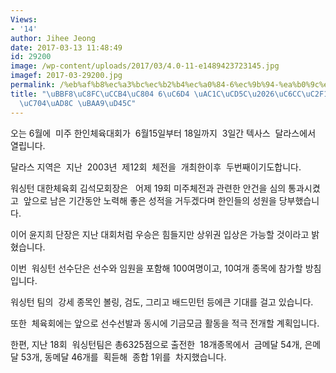 ```yaml
---
Views:
- '14'
author: Jihee Jeong
date: 2017-03-13 11:48:49
id: 29200
image: /wp-content/uploads/2017/03/4.0-11-e1489423723145.jpg
imagef: 2017-03-29200.jpg
permalink: /%eb%af%b8%ec%a3%bc%ec%b2%b4%ec%a0%84-6%ec%9b%94-%ea%b0%9c%ec%b5%9c%ec%9b%8c%ec%8b%b1%ed%84%b4-%ec%83%81%ec%9c%84%ea%b6%8c-%eb%aa%a9%ed%91%9c/
title: "\uBBF8\uC8FC\uCCB4\uC804 6\uC6D4 \uAC1C\uCD5C\u2026\uC6CC\uC2F1\uD134, \uC0C1\
  \uC704\uAD8C \uBAA9\uD45C"
---
```


오는 6월에  미주 한인체육대회가  6월15일부터 18일까지  3일간 텍사스  달라스에서 열립니다.

달라스 지역은  지난  2003년  제12회  체전을  개최한이후  두번째이기도합니다.

워싱턴 대한체육회 김석모회장은   어제 19회 미주체전과 관련한 안건을 심의 통과시켰고  앞으로 남은 기간동안 노력해 좋은 성적을 거두겠다며 한인들의 성원을 당부했습니다.

이어 윤지희 단장은 지난 대회처럼 우승은 힘들지만 상위권 입상은 가능할 것이라고 밝혔습니다.

이번  워싱턴 선수단은 선수와 임원을 포함해 100여명이고, 10여개 종목에 참가할 방침입니다.

워싱턴 팀의  강세 종목인 볼링, 검도, 그리고 배드민턴 등에큰 기대를 걸고 있습니다.

또한  체육회에는 앞으로 선수선발과 동시에 기금모금 활동을 적극 전개할 계획입니다.

한편, 지난 18회  워싱턴팀은 총6325점으로 출전한  18개종목에서  금메달 54개, 은메달 53개, 동메달 46개를  획듣해  종합 1위를  차지했습니다.

&nbsp;